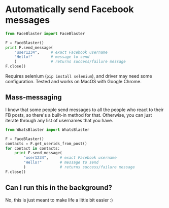 # Automatically send Facebook messages

```python
from FaceBlaster import FaceBlaster

F = FaceBlaster()
print F.send_message(
    "user1234",     # exact Facebook username
    "Hello!"        # message to send
    )               # returns success/failure message
F.close()
```

Requires selenium (`pip install selenium`), and driver may need some configuration. Tested and works on MacOS with Google Chrome.

## Mass-messaging

I know that some people send messages to all the people who react to their FB posts, so there's a built-in method for that. Otherwise, you can just iterate through any list of usernames that you have.

```python
from WhatsBlaster import WhatsBlaster

F = FaceBlaster()
contacts = F.get_userids_from_post()
for contact in contacts:
    print F.send_message(
        "user1234",     # exact Facebook username
        "Hello!"        # message to send
        )               # returns success/failure message
F.close()
```

## Can I run this in the background?

No, this is just meant to make life a little bit easier :)
